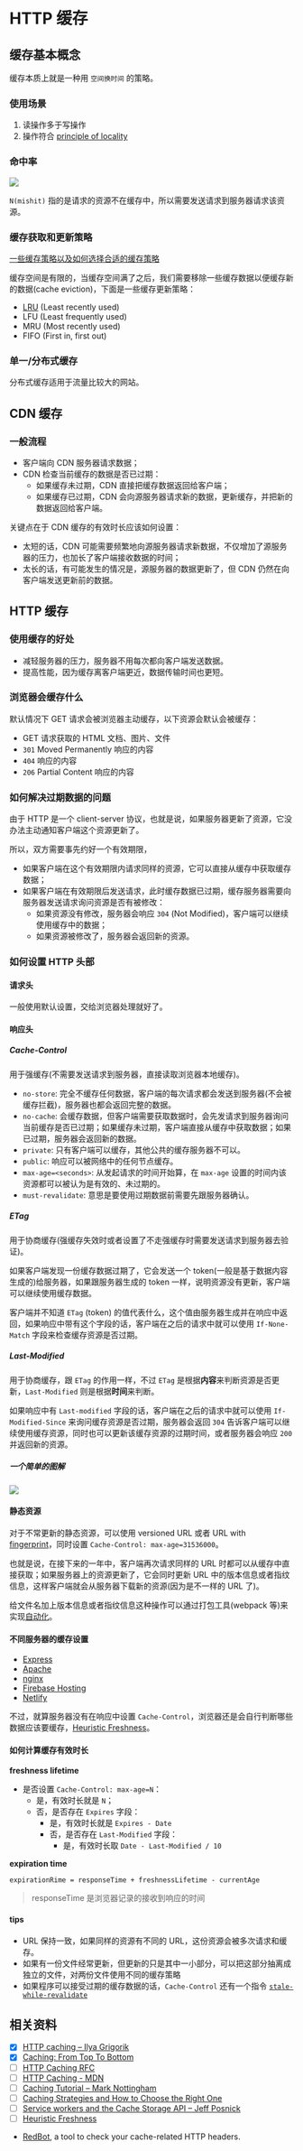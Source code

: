 # HTTP 缓存

## 缓存基本概念

缓存本质上就是一种用 `空间换时间` 的策略。

### 使用场景

1. 读操作多于写操作
2. 操作符合 [principle of locality](https://en.wikipedia.org/wiki/Locality_of_reference)

### 命中率

![](../assets/cache_hit_ratio.png)

`N(mishit)` 指的是请求的资源不在缓存中，所以需要发送请求到服务器请求该资源。

### 缓存获取和更新策略

[一些缓存策略以及如何选择合适的缓存策略](https://codeahoy.com/2017/08/11/caching-strategies-and-how-to-choose-the-right-one/)

缓存空间是有限的，当缓存空间满了之后，我们需要移除一些缓存数据以便缓存新的数据(cache eviction)，下面是一些缓存更新策略：

- [LRU](https://github.com/suukii/91-days-algorithm/blob/master/basic/day-12.md) (Least recently used)
- LFU (Least frequently used)
- MRU (Most recently used)
- FIFO (First in, first out)

### 单一/分布式缓存

分布式缓存适用于流量比较大的网站。

## CDN 缓存

### 一般流程

- 客户端向 CDN 服务器请求数据；
- CDN 检查当前缓存的数据是否已过期：
  - 如果缓存未过期，CDN 直接把缓存数据返回给客户端；
  - 如果缓存已过期，CDN 会向源服务器请求新的数据，更新缓存，并把新的数据返回给客户端。

关键点在于 CDN 缓存的有效时长应该如何设置：

- 太短的话，CDN 可能需要频繁地向源服务器请求新数据，不仅增加了源服务器的压力，也加长了客户端接收数据的时间；
- 太长的话，有可能发生的情况是，源服务器的数据更新了，但 CDN 仍然在向客户端发送更新前的数据。

## HTTP 缓存

### 使用缓存的好处

- 减轻服务器的压力，服务器不用每次都向客户端发送数据。
- 提高性能，因为缓存离客户端更近，数据传输时间也更短。

### 浏览器会缓存什么

默认情况下 GET 请求会被浏览器主动缓存，以下资源会默认会被缓存：

- GET 请求获取的 HTML 文档、图片、文件
- `301` Moved Permanently 响应的内容
- `404` 响应的内容
- `206` Partial Content 响应的内容

### 如何解决过期数据的问题

由于 HTTP 是一个 client-server 协议，也就是说，如果服务器更新了资源，它没办法主动通知客户端这个资源更新了。

所以，双方需要事先约好一个有效期限，

- 如果客户端在这个有效期限内请求同样的资源，它可以直接从缓存中获取缓存数据；
- 如果客户端在有效期限后发送请求，此时缓存数据已过期，缓存服务器需要向服务器发送请求询问资源是否有被修改：
  - 如果资源没有修改，服务器会响应 `304` (Not Modified)，客户端可以继续使用缓存中的数据；
  - 如果资源被修改了，服务器会返回新的资源。

### 如何设置 HTTP 头部

#### 请求头

一般使用默认设置，交给浏览器处理就好了。

#### 响应头

##### Cache-Control

用于强缓存(不需要发送请求到服务器，直接读取浏览器本地缓存)。

- `no-store`: 完全不缓存任何数据，客户端的每次请求都会发送到服务器(不会被缓存拦截)，服务器也都会返回完整的数据。
- `no-cache`: 会缓存数据，但客户端需要获取数据时，会先发请求到服务器询问当前缓存是否已过期；如果缓存未过期，客户端直接从缓存中获取数据；如果已过期，服务器会返回新的数据。
- `private`: 只有客户端可以缓存，其他公共的缓存服务器不可以。
- `public`: 响应可以被网络中的任何节点缓存。
- `max-age=<seconds>`: 从发起请求的时间开始算，在 `max-age` 设置的时间内该资源都可以被认为是有效的、未过期的。
- `must-revalidate`: 意思是要使用过期数据前需要先跟服务器确认。

##### ETag

用于协商缓存(强缓存失效时或者设置了不走强缓存时需要发送请求到服务器去验证)。

如果客户端发现一份缓存数据过期了，它会发送一个 token(一般是基于数据内容生成的)给服务器，如果跟服务器生成的 token 一样，说明资源没有更新，客户端可以继续使用缓存数据。

客户端并不知道 `ETag` (token) 的值代表什么，这个值由服务器生成并在响应中返回，如果响应中带有这个字段的话，客户端在之后的请求中就可以使用 `If-None-Match` 字段来检查缓存资源是否过期。

##### Last-Modified

用于协商缓存，跟 `ETag` 的作用一样，不过 `ETag` 是根据**内容**来判断资源是否更新，`Last-Modified` 则是根据**时间**来判断。

如果响应中有 `Last-modified` 字段的话，客户端在之后的请求中就可以使用 `If-Modified-Since` 来询问缓存资源是否过期，服务器会返回 `304` 告诉客户端可以继续使用缓存资源，同时也可以更新该缓存资源的过期时间，或者服务器会响应 `200` 并返回新的资源。

##### 一个简单的图解

![](../assets/how_http_cache_works.png)

#### 静态资源

对于不常更新的静态资源，可以使用 versioned URL 或者 URL with [fingerprint](<https://en.wikipedia.org/wiki/Fingerprint_(computing)>)，同时设置 `Cache-Control: max-age=31536000`。

也就是说，在接下来的一年中，客户端再次请求同样的 URL 时都可以从缓存中直接获取；如果服务器上的资源更新了，它会同时更新 URL 中的版本信息或者指纹信息，这样客户端就会从服务器下载新的资源(因为是不一样的 URL 了)。

给文件名加上版本信息或者指纹信息这种操作可以通过打包工具(webpack 等)来实现[自动化](https://webpack.js.org/guides/caching/#output-filenames)。

#### 不同服务器的缓存设置

- [Express](https://expressjs.com/en/api.html#express.static)
- [Apache](https://httpd.apache.org/docs/2.4/caching.html)
- [nginx](http://nginx.org/en/docs/http/ngx_http_headers_module.html)
- [Firebase Hosting](https://firebase.google.com/docs/hosting/full-config)
- [Netlify](https://www.netlify.com/blog/2017/02/23/better-living-through-caching/)

不过，就算服务器没有在响应中设置 `Cache-Control`，浏览器还是会自行判断哪些数据应该要缓存，[Heuristic Freshness](https://www.mnot.net/blog/2017/03/16/browser-caching#heuristic-freshness)。

#### 如何计算缓存有效时长

**freshness lifetime**

- 是否设置 `Cache-Control: max-age=N`：
  - 是，有效时长就是 `N`；
  - 否，是否存在 `Expires` 字段：
    - 是，有效时长就是 `Expires - Date`
    - 否，是否存在 `Last-Modified` 字段：
      - 是，有效时长取 `Date - Last-Modified / 10`

**expiration time**

`expirationRime = responseTime + freshnessLifetime - currentAge`

> responseTime 是浏览器记录的接收到响应的时间

#### tips

- URL 保持一致，如果同样的资源有不同的 URL，这份资源会被多次请求和缓存。
- 如果有一份文件经常更新，但更新的只是其中一小部分，可以把这部分抽离成独立的文件，对两份文件使用不同的缓存策略
- 如果程序可以接受过期的缓存数据的话，`Cache-Control` 还有一个指令 [`stale-while-revalidate`](https://web.dev/stale-while-revalidate/)

## 相关资料

- [x] [HTTP caching – Ilya Grigorik](https://web.dev/http-cache/)
- [x] [Caching: From Top To Bottom](https://coderscat.com/caching-from-top-to-bottom)
- [ ] [HTTP Caching RFC](https://tools.ietf.org/html/rfc7234)
- [ ] [HTTP Caching - MDN](https://developer.mozilla.org/en-US/docs/Web/HTTP/Caching)
- [ ] [Caching Tutorial – Mark Nottingham](https://www.mnot.net/cache_docs/)
- [ ] [Caching Strategies and How to Choose the Right One](https://codeahoy.com/2017/08/11/caching-strategies-and-how-to-choose-the-right-one/)
- [ ] [Service workers and the Cache Storage API – Jeff Posnick](https://web.dev/service-workers-cache-storage/)
- [ ] [Heuristic Freshness](https://www.mnot.net/blog/2017/03/16/browser-caching#heuristic-freshness)
- [RedBot](https://redbot.org/), a tool to check your cache-related HTTP headers.
